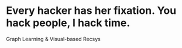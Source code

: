 # Every hacker has her fixation. You hack people, I hack time.

Graph Learning & Visual-based Recsys
